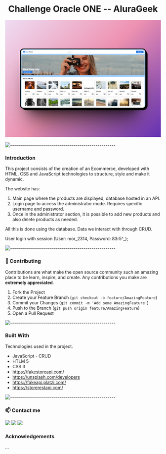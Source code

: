 <!-- PROJECT LOGO -->

<br />
<p align="center">
  <h1 align="center">Challenge Oracle ONE -- AluraGeek</h1>
</p>

<p align="center" >
     <img src="https://raw.githubusercontent.com/alejopua/Challenge-Oracle-ONE--AluraGeek/main/assets/img/Preview1AluraGeek.png">
</p>

![-----------------------------------------------------](https://raw.githubusercontent.com/andreasbm/readme/master/assets/lines/vintage.png)
### Introduction  


This project consists of the creation of an Ecommerce, developed with HTML, CSS and JavaScript technologies to structure, style and make it dynamic.

The website has:
1. Main page where the products are displayed, database hosted in an API. 
2. Login page to access the administrator mode. Requires specific username and password.
3. Once in the administrator section, it is possible to add new products and also delete products as needed.

All this is done using the database. Data we interact with through CRUD.

User login with session (User: mor_2314, Password: 83r5^_);

![-----------------------------------------------------](https://raw.githubusercontent.com/andreasbm/readme/master/assets/lines/vintage.png)
<!-- CONTRIBUTING -->

### 🤝 Contributing


Contributions are what make the open source community such an amazing place to be learn, inspire, and create. Any contributions you make are **extremely appreciated**.

1. Fork the Project
2. Create your Feature Branch (`git checkout -b feature/AmazingFeature`)
3. Commit your Changes (`git commit -m 'Add some AmazingFeature'`)
4. Push to the Branch (`git push origin feature/AmazingFeature`)
5. Open a Pull Request

![-----------------------------------------------------](https://raw.githubusercontent.com/andreasbm/readme/master/assets/lines/vintage.png)
### Built With


Technologies used in the project.
* JavaScript - CRUD
* HTLM 5
* CSS 3
* https://fakestoreapi.com/
* https://unsplash.com/developers
* https://fakeapi.platzi.com/
* https://storerestapi.com/

![-----------------------------------------------------](https://raw.githubusercontent.com/andreasbm/readme/master/assets/lines/grass.png)
<!-- CONTACT -->
### 📫 Contact   me

<div> 
  <a href="https://instagram.com/alejopuar" target="_blank"><img src="https://img.shields.io/badge/-Instagram-%23E4405F?style=for-the-badge&logo=instagram&logoColor=white" target="_blank"></a>
  <a href = "mailto:alejopua@gmail.com"><img src="https://img.shields.io/badge/-Gmail-%23333?style=for-the-badge&logo=gmail&logoColor=white" target="_blank"></a>
  <a href="https://www.linkedin.com/in/alejopua/" target="_blank"><img src="https://img.shields.io/badge/-LinkedIn-%230077B5?style=for-the-badge&logo=linkedin&logoColor=white" target="_blank"></a> 
</div>

<!-- ACKNOWLEDGEMENTS -->
### Acknowledgements
...